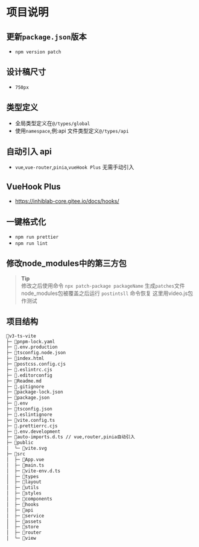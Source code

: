 # 项目说明

## 更新`package.json`版本

- `npm version patch`

## 设计稿尺寸

- `750px`

## 类型定义

- 全局类型定义在`@/types/global`
- 使用`namespace`,例:api 文件类型定义`@/types/api`

## 自动引入 api

- `vue`,`vue-router`,`pinia`,`vueHook Plus` 无需手动引入

## VueHook Plus

- <https://inhiblab-core.gitee.io/docs/hooks/>

## 一键格式化

- `npm run prettier`
- `npm run lint`

## 修改node_modules中的第三方包
>
> **Tip**  
> 修改之后使用命令 `npx patch-package packageName` 生成`patches`文件
>node_modules包被覆盖之后运行 `postintsll` 命令恢复
>这里用video.js包作测试
>

## 项目结构

```sh
📁v3-ts-vite
├─ 📄pnpm-lock.yaml
├─ 📄.env.production
├─ 📄tsconfig.node.json
├─ 📄index.html
├─ 📄postcss.config.cjs
├─ 📄.eslintrc.cjs
├─ 📄.editorconfig
├─ 📄Readme.md
├─ 📄.gitignore
├─ 📄package-lock.json
├─ 📄package.json
├─ 📄.env
├─ 📄tsconfig.json
├─ 📄.eslintignore
├─ 📄vite.config.ts
├─ 📄.prettierrc.cjs
├─ 📄.env.development
├─ 📄auto-imports.d.ts // vue,router,pinia自动引入
├─ 📁public
│  └─ 📄vite.svg
├─ 📁src
│  ├─ 📄App.vue
│  ├─ 📄main.ts
│  ├─ 📄vite-env.d.ts
│  ├─ 📁types
│  ├─ 📁layout
│  ├─ 📁utils
│  ├─ 📁styles
│  ├─ 📁components
│  ├─ 📁hooks
│  ├─ 📁api
│  ├─ 📁service
│  ├─ 📁assets
│  ├─ 📁store
│  ├─ 📁router
│  └─ 📁view

```

